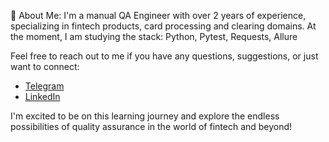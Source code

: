 👋 About Me: I'm a manual QA Engineer with over 2 years of experience, specializing in fintech products, card processing and clearing domains. At the moment, I am studying the stack: Python, Pytest, Requests, Allure

Feel free to reach out to me if you have any questions, suggestions, or just want to connect:

- [Telegram](https://t.me/Drop_table_1)
- [LinkedIn](https://www.linkedin.com/in/evgenii-durin-862474208/)


I'm excited to be on this learning journey and explore the endless possibilities of quality assurance in the world of fintech and beyond!
